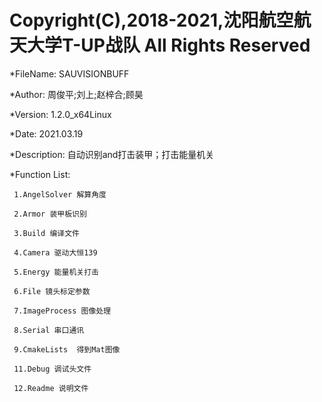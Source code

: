 # Copyright(C),2018-2021,沈阳航空航天大学T-UP战队 All Rights Reserved
  
  *FileName:  SAUVISIONBUFF
  
  *Author:  周俊平;刘上;赵梓合;顾昊
  
  
  *Version: 1.2.0_x64Linux
  
  *Date:  2021.03.19
  
  *Description: 自动识别and打击装甲；打击能量机关
  
  *Function List:
     
     1.AngelSolver 解算角度
     
     2.Armor 装甲板识别
     
     3.Build 编译文件
     
     4.Camera 驱动大恒139
     
     5.Energy 能量机关打击
     
     6.File 镜头标定参数
     
     7.ImageProcess 图像处理
     
     8.Serial 串口通讯
     
     9.CmakeLists  得到Mat图像
     
     11.Debug 调试头文件
     
     12.Readme 说明文件
